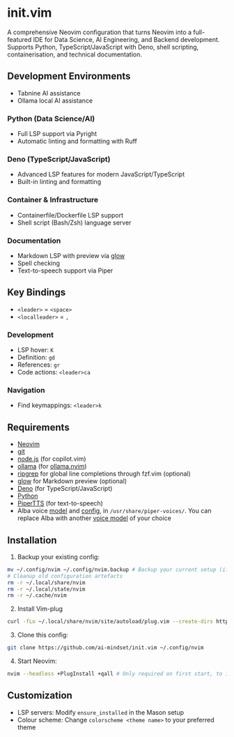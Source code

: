 # init.vim
A comprehensive Neovim configuration that turns Neovim into a full-featured IDE for Data Science, AI Engineering, and Backend development. Supports Python, TypeScript/JavaScript with Deno, shell scripting, containerisation, and technical documentation.

## Development Environments
- Tabnine AI assistance
- Ollama local AI assistance

### Python (Data Science/AI)
- Full LSP support via Pyright
- Automatic linting and formatting with Ruff

### Deno (TypeScript/JavaScript)
- Advanced LSP features for modern JavaScript/TypeScript
- Built-in linting and formatting

### Container & Infrastructure
- Containerfile/Dockerfile LSP support
- Shell script (Bash/Zsh) language server

### Documentation
- Markdown LSP with preview via [glow](https://github.com/charmbracelet/glow)
- Spell checking
- Text-to-speech support via Piper

## Key Bindings
- `<leader>` = `<space>`
- `<localleader>` = `,`

### Development
- LSP hover: `K`
- Definition: `gd`
- References: `gr`
- Code actions: `<leader>ca`

### Navigation
- Find keymappings: `<leader>k`

## Requirements
- [Neovim](https://neovim.io/)
- [git](https://git-scm.com/)
- [node.js](https://nodejs.org/) (for copilot.vim)
- [ollama](https://ollama.com/) (for [ollama.nvim](https://github.com/nomnivore/ollama.nvim))
- [ripgrep](https://github.com/BurntSushi/ripgrep) for global line completions through fzf.vim (optional)
- [glow](https://github.com/charmbracelet/glow) for Markdown preview (optional)
- [Deno](https://ai-mindset.github.io/deno/) (for TypeScript/JavaScript)
- [Python](https://ai-mindset.github.io/bring-it-back-to-basics/)
- [PiperTTS](https://github.com/rhasspy/piper) (for text-to-speech)
- Alba voice [model](https://huggingface.co/rhasspy/piper-voices/resolve/v1.0.0/en/en_GB/alba/medium/en_GB-alba-medium.onnx?download=true) and [config](https://huggingface.co/rhasspy/piper-voices/resolve/v1.0.0/en/en_GB/alba/medium/en_GB-alba-medium.onnx.json?download=true.json), in `/usr/share/piper-voices/`. You can replace Alba with another [voice model](https://github.com/rhasspy/piper/blob/master/VOICES.md) of your choice

## Installation
1. Backup your existing config:
```bash
mv ~/.config/nvim ~/.config/nvim.backup # Backup your current setup (if you have one)
# Cleanup old configuration artefacts
rm -r ~/.local/share/nvim
rm -r ~/.local/state/nvim
rm -r ~/.cache/nvim
```

2. Install Vim-plug
```bash
curl -fLo ~/.local/share/nvim/site/autoload/plug.vim --create-dirs https://raw.githubusercontent.com/junegunn/vim-plug/master/plug.vim
```

3. Clone this config:
```bash
git clone https://github.com/ai-mindset/init.vim ~/.config/nvim
```

4. Start Neovim:
```bash
nvim --headless +PlugInstall +qall # Only required on first start, to install plugins
```

## Customization
- LSP servers: Modify `ensure_installed` in the Mason setup
- Colour scheme: Change `colorscheme <theme name>` to your preferred theme
